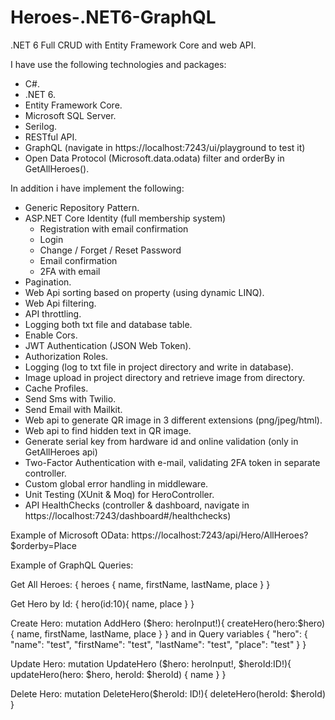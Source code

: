 # Heroes-.NET6-GraphQL
.NET 6 Full CRUD with Entity Framework Core and web API.

I have use the following technologies and packages:
- C#.
- .NET 6.
- Entity Framework Core.
- Microsoft SQL Server.
- Serilog.
- RESTful API.
- GraphQL (navigate in https://localhost:7243/ui/playground to test it)
- Open Data Protocol (Microsoft.data.odata) filter and orderBy in GetAllHeroes().

In addition i have implement the following:
- Generic Repository Pattern.
- ASP.NET Core Identity (full membership system)
    - Registration with email confirmation
    - Login
    - Change / Forget / Reset Password
    - Email confirmation
    - 2FA with email
- Pagination.
- Web Api sorting based on property (using dynamic LINQ).
- Web Api filtering.
- API throttling.
- Logging both txt file and database table.
- Enable Cors.
- JWT Authentication (JSON Web Token).
- Authorization Roles.
- Logging (log to txt file in project directory and write in database).
- Image upload in project directory and retrieve image from directory.
- Cache Profiles.
- Send Sms with Twilio.
- Send Email with Mailkit.
- Web api to generate QR image in 3 different extensions (png/jpeg/html).
- Web api to find hidden text in QR image.
- Generate serial key from hardware id and online validation (only in GetAllHeroes api)
- Two-Factor Authentication with e-mail, validating 2FA token in separate controller.
- Custom global error handling in middleware.
- Unit Testing (XUnit & Moq) for HeroController.
- API HealthChecks (controller & dashboard, navigate in https://localhost:7243/dashboard#/healthchecks)

Example of Microsoft OData:
https://localhost:7243/api/Hero/AllHeroes?$orderby=Place

Example of GraphQL Queries:

Get All Heroes:
{ heroes { name, firstName, lastName, place } }

Get Hero by Id:
{ hero(id:10){ name, place } }

Create Hero: mutation AddHero ($hero: heroInput!){ createHero(hero:$hero) { name, firstName, lastName, place } }
and in Query variables { "hero": { "name": "test", "firstName": "test", "lastName": "test", "place": "test" } }

Update Hero: mutation UpdateHero ($hero: heroInput!, $heroId:ID!){ updateHero(hero: $hero, heroId: $heroId) { name } }

Delete Hero: mutation DeleteHero($heroId: ID!){ deleteHero(heroId: $heroId) }

